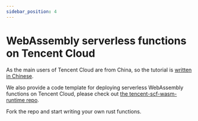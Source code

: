 ```yaml
---
sidebar_position: 4
---
```


# WebAssembly serverless functions on Tencent Cloud

As the main users of Tencent Cloud are from China, so the tutorial is [written in Chinese](https://my.oschina.net/u/4532842/blog/5172639).

We also provide a code template for deploying serverless WebAssembly functions on Tencent Cloud, please check out [the tencent-scf-wasm-runtime repo](https://github.com/second-state/tencent-scf-wasm-runtime).

Fork the repo and start writing your own rust functions.
